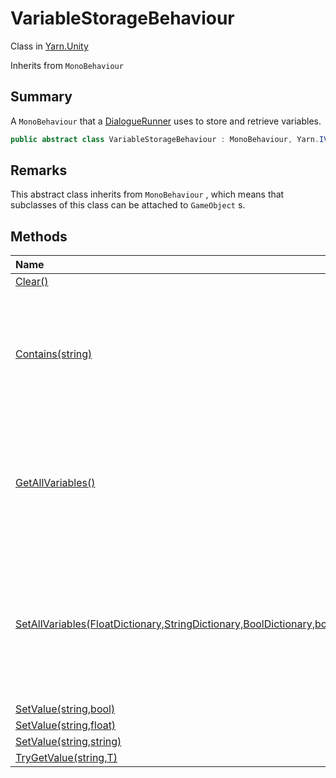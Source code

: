 # VariableStorageBehaviour

Class in [Yarn.Unity](/api/csharp/yarn.unity.md)

Inherits from `MonoBehaviour`

## Summary


A  <code>MonoBehaviour</code>  that a  <a href="yarn.unity.dialoguerunner.md">DialogueRunner</a> 
uses to store and retrieve variables.


```csharp
public abstract class VariableStorageBehaviour : MonoBehaviour, Yarn.IVariableStorage
```

## Remarks


This abstract class inherits from  <code>MonoBehaviour</code> ,
which means that subclasses of this class can be attached to  <code>GameObject</code> s.


## Methods

|Name|Description|
|:---|:---|
|[Clear()](/api/csharp/yarn.unity.variablestoragebehaviour.clear.md)||
|[Contains(string)](/api/csharp/yarn.unity.variablestoragebehaviour.contains.md)|Returns a boolean value representing if a particular variable is inside the variable storage.|
|[GetAllVariables()](/api/csharp/yarn.unity.variablestoragebehaviour.getallvariables.md)|Provides a unified interface for exporting all variables. Intended to be a point for custom saving, editors, etc.|
|[SetAllVariables(FloatDictionary,StringDictionary,BoolDictionary,bool)](/api/csharp/yarn.unity.variablestoragebehaviour.setallvariables.md)|Provides a unified interface for loading many variables all at once. Will override anything already in the variable storage.|
|[SetValue(string,bool)](/api/csharp/yarn.unity.variablestoragebehaviour.setvalue-3.md)||
|[SetValue(string,float)](/api/csharp/yarn.unity.variablestoragebehaviour.setvalue-2.md)||
|[SetValue(string,string)](/api/csharp/yarn.unity.variablestoragebehaviour.setvalue-1.md)||
|[TryGetValue(string,T)](/api/csharp/yarn.unity.variablestoragebehaviour.trygetvalue.md)||

